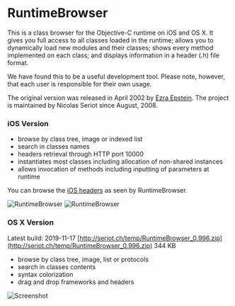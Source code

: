 RuntimeBrowser
==============

This is a class browser for the Objective-C runtime on iOS and OS X. It gives you full access to all classes loaded in the runtime; allows you to dynamically load new modules and their classes; shows every method implemented on each class; and displays information in a header (.h) file format.

We have found this to be a useful development tool. Please note, however, that each user is responsible for their own usage.

The original version was released in April 2002 by [Ezra Epstein](https://github.com/eepstein). The project is maintained by Nicolas Seriot since August, 2008.

### iOS Version

  * browse by class tree, image or indexed list
  * search in classes names
  * headers retrieval through HTTP port 10000
  * instantiates most classes including allocation of non-shared instances
  * allows invocation of methods including inputting of parameters at runtime

You can browse the [iOS headers](https://github.com/nst/iOS-Runtime-Headers) as seen by RuntimeBrowser.

![RuntimeBrowser](art/screenshot_iphone.png "RuntimeBrowser iPhone")
![RuntimeBrowser](art/screenshot_iphone_2.png "RuntimeBrowser iPhone")
    
### OS X Version

Latest build: 2019-11-17 [http://seriot.ch/temp/RuntimeBrowser_0.996.zip](http://seriot.ch/temp/RuntimeBrowser_0.996.zip) 344 KB

  * browse by class tree, image, list or protocols
  * search in classes contents
  * syntax colorization
  * drag and drop frameworks and headers

![Screenshot](art/screenshot.png "RuntimeBrowser Mac OS X")

